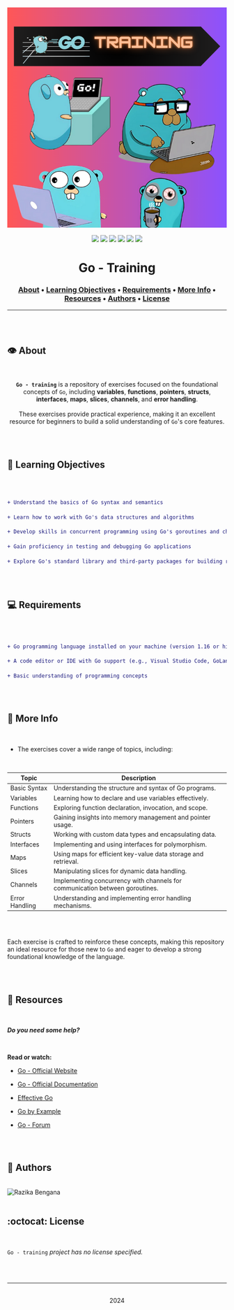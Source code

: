 <div align="center">
<br>

![Go_training.png](README-image/go_training.png)

</div>


<p align="center">
<img src="https://img.shields.io/badge/-GO-darkblue">
<img src="https://img.shields.io/badge/-Linux-lightgrey">
<img src="https://img.shields.io/badge/-WSL-brown">
<img src="https://img.shields.io/badge/-Ubuntu%2020.04.4%20LTS-orange">
<img src="https://img.shields.io/badge/-JetBrains-blue">
<img src="https://img.shields.io/badge/License-not%20specified-brightgreen">
</p>


<h1 align="center"> Go - Training </h1>


<h3 align="center">
<a href="https://github.com/RazikaBengana/Go_training#eye-about">About</a> •
<a href="https://github.com/RazikaBengana/Go_training#memo-learning-objectives">Learning Objectives</a> •
<a href="https://github.com/RazikaBengana/Go_training#computer-requirements">Requirements</a> •
<a href="https://github.com/RazikaBengana/Go_training#pushpin-more info">More Info</a> •
<a href="https://github.com/RazikaBengana/Go_training#mag_right-resources">Resources</a> •
<a href="https://github.com/RazikaBengana/Go_training#bust_in_silhouette-authors">Authors</a> •
<a href="https://github.com/RazikaBengana/Go_training#octocat-license">License</a>
</h3>

---

<!-- ------------------------------------------------------------------------------------------------- -->

<br>
<br>

## :eye: About

<br>

<div align="center">

**`Go - training`** is a repository of exercises focused on the foundational concepts of `Go`, including **variables**, **functions**, **pointers**, **structs**, **interfaces**, **maps**, **slices**, **channels**, and **error handling**.
<br>
<br>
These exercises provide practical experience, making it an excellent resource for beginners to build a solid understanding of `Go`'s core features.

</div>

<br>
<br>

<!-- ------------------------------------------------------------------------------------------------- -->

## :memo: Learning Objectives

<br>

```diff

+ Understand the basics of Go syntax and semantics

+ Learn how to work with Go's data structures and algorithms

+ Develop skills in concurrent programming using Go's goroutines and channels

+ Gain proficiency in testing and debugging Go applications

+ Explore Go's standard library and third-party packages for building real-world applications

```

<br>
<br>

<!-- ------------------------------------------------------------------------------------------------- -->

## :computer: Requirements

<br>

```diff

+ Go programming language installed on your machine (version 1.16 or higher recommended)

+ A code editor or IDE with Go support (e.g., Visual Studio Code, GoLand)

+ Basic understanding of programming concepts

```

<br>
<br>

<!-- ------------------------------------------------------------------------------------------------- -->

## :pushpin: More Info

<br>

- The exercises cover a wide range of topics, including:

<br>

| Topic           | Description                                                                  |
|-----------------|------------------------------------------------------------------------------|
| Basic Syntax    | Understanding the structure and syntax of Go programs.                       |
| Variables       | Learning how to declare and use variables effectively.                       |
| Functions       | Exploring function declaration, invocation, and scope.                       |
| Pointers        | Gaining insights into memory management and pointer usage.                   |
| Structs         | Working with custom data types and encapsulating data.                       |
| Interfaces      | Implementing and using interfaces for polymorphism.                          |
| Maps            | Using maps for efficient key-value data storage and retrieval.               |
| Slices          | Manipulating slices for dynamic data handling.                               |
| Channels        | Implementing concurrency with channels for communication between goroutines. |
| Error Handling  | Understanding and implementing error handling mechanisms.                    |

<br>
<br>

Each exercise is crafted to reinforce these concepts, making this repository an ideal resource for those new to `Go` and eager to develop a strong foundational knowledge of the language.

<br>
<br>

<!-- ------------------------------------------------------------------------------------------------- -->

## :mag_right: Resources

<br>

**_Do you need some help?_**

<br>

**Read or watch:**

* [Go - Official Website](https://go.dev/)

* [Go - Official Documentation](https://go.dev/doc/)

* [Effective Go](https://go.dev/doc/effective_go)

* [Go by Example](https://gobyexample.com/)

* [Go - Forum](https://forum.golangbridge.org/)

<br>
<br>

<!-- ------------------------------------------------------------------------------------------------- -->

## :bust_in_silhouette: Authors

<br>

<img src="https://img.shields.io/badge/Razika%20Bengana-darkblue" alt="Razika Bengana" width="120">

<br>
<br>

<!-- ------------------------------------------------------------------------------------------------- -->

## :octocat: License

<br>

```Go - training``` _project has no license specified._

<br>
<br>

---

<p align="center"><br>2024</p>
